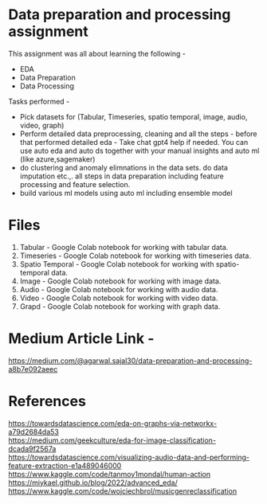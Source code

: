 # Data preparation and processing assignment
This assignment was all about learning the following - 
- EDA
- Data Preparation
- Data Processing
  
Tasks performed -
- Pick datasets for (Tabular, Timeseries, spatio temporal, image, audio, video, graph)
- Perform detailed data preprocessing, cleaning and all the steps - before that performed detailed eda - Take chat gpt4 help if needed. You can use auto eda and auto ds together with your manual insights and auto ml (like azure,sagemaker)
- do clustering and anomaly elimnations in the data sets. do data imputation etc.,. all steps in data preparation including feature processing and feature selection.
- build various ml models using auto ml including ensemble model
# Files
1. Tabular - Google Colab notebook for working with tabular data.
2. Timeseries - Google Colab notebook for working with timeseries data.
3. Spatio Temporal - Google Colab notebook for working with spatio-temporal data.
4. Image - Google Colab notebook for working with image data.
5. Audio - Google Colab notebook for working with audio data.
6. Video - Google Colab notebook for working with video data.
7. Grapd - Google Colab notebook for working with graph data.

# Medium Article Link - 
https://medium.com/@agarwal.sajal30/data-preparation-and-processing-a8b7e092aeec

# References
https://towardsdatascience.com/eda-on-graphs-via-networkx-a79d2684da53 <br>
https://medium.com/geekculture/eda-for-image-classification-dcada9f2567a <br>
https://towardsdatascience.com/visualizing-audio-data-and-performing-feature-extraction-e1a489046000 <br>
https://www.kaggle.com/code/tanmoy1mondal/human-action <br>
https://miykael.github.io/blog/2022/advanced_eda/ <br>
https://www.kaggle.com/code/wojciechbrol/musicgenreclassification <br>
